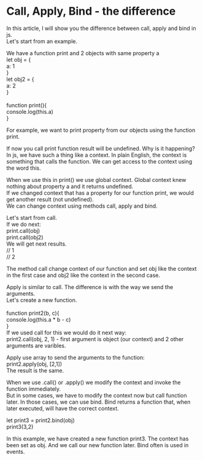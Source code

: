 # Call, Apply, Bind -  the difference

In this article, I will show you the difference between call, apply and bind in js. <br/>
Let's start from an example. <br/>

We have a function print and 2 objects with same property a <br/>
let obj = {<br/>
	a: 1<br/>
}<br/>
let obj2 = {<br/>
	a: 2<br/>
}<br/>
<br/>
function print(){<br/>
	console.log(this.a)<br/>
}<br/>

For example, we want to print property from our objects using the function print. <br/>

If now you call print function result will be undefined. Why is it happening? <br/>
In js, we have such a thing like a context. In plain English, the context is something that calls the function. We can get access to the context using the word this. <br/>

When we use this in print() we use global context. Global context knew nothing about property a and it returns undefined. <br/>
If we changed context that has a property for our function print, we would get another result (not undefined). <br/>
We can change context using methods call, apply and bind. <br/>

Let's start from call. <br/>
If we do next: <br/>
print.call(obj)<br/>
print.call(obj2) <br/>
We will get next results.<br/> 
// 1<br/>
// 2<br/>

The method call change context of our function and set obj like the context in the first case and obj2 like the context in the second case. <br/>

Apply is similar to call. The difference is with the way we send the arguments. <br/>
Let's create a new function. <br/>
<br/>
function print2(b, c){<br/>
	console.log(this.a * b - c)<br/>
} <br/>
If we used call for this we would do it next way: <br/>
print2.call(obj, 2, 1) - first argument is object (our context) and 2 other arguments are varibles. <br/>

Apply use array to send the arguments to the function: <br/>
print2.apply(obj, [2,1])<br/>
The result is the same.<br/>

When we use .call() or .apply() we modify the context and invoke the function immediately.<br/>
But in some cases, we have to modify the context now but call function later. In those cases, we can use bind. Bind returns a function that, when later executed, will have the correct context. <br/>

let print3 = print2.bind(obj)<br/>
print3(3,2)<br/>

In this example, we have created a new function print3. The context has been set as obj. And we call our new function later. Bind often is used in events. <br/>
